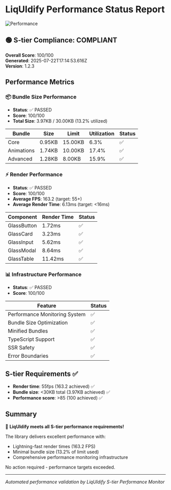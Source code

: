# LiqUIdify Performance Status Report

![Performance](https://img.shields.io/badge/Performance-S--tier-brightgreen)

## 🟢 S-tier Compliance: COMPLIANT

**Overall Score**: 100/100  
**Generated**: 2025-07-22T17:14:53.616Z  
**Version**: 1.2.3

## Performance Metrics

### 📦 Bundle Size Performance
- **Status**: ✅ PASSED
- **Score**: 100/100
- **Total Size**: 3.97KB / 30.00KB (13.2% utilized)

| Bundle | Size | Limit | Utilization | Status |
|--------|------|-------|-------------|--------|
| Core | 0.95KB | 15.00KB | 6.3% | ✅ |
| Animations | 1.74KB | 10.00KB | 17.4% | ✅ |
| Advanced | 1.28KB | 8.00KB | 15.9% | ✅ |

### ⚡ Render Performance  
- **Status**: ✅ PASSED
- **Score**: 100/100
- **Average FPS**: 163.2 (target: 55+)
- **Average Render Time**: 6.13ms (target: <16ms)

| Component | Render Time | Status |
|-----------|-------------|--------|
| GlassButton | 1.72ms | ✅ |
| GlassCard | 3.23ms | ✅ |
| GlassInput | 5.62ms | ✅ |
| GlassModal | 8.64ms | ✅ |
| GlassTable | 11.42ms | ✅ |

### 📊 Infrastructure Performance
- **Status**: ✅ PASSED
- **Score**: 100/100

| Feature | Status |
|---------|--------|
| Performance Monitoring System | ✅ |
| Bundle Size Optimization | ✅ |
| Minified Bundles | ✅ |
| TypeScript Support | ✅ |
| SSR Safety | ✅ |
| Error Boundaries | ✅ |

## S-tier Requirements ✅

- **Render time**: 55fps (163.2 achieved) ✅
- **Bundle size**: <30KB total (3.97KB achieved) ✅  
- **Performance score**: >85 (100 achieved) ✅

## Summary

🎉 **LiqUIdify meets all S-tier performance requirements!**

The library delivers excellent performance with:
- Lightning-fast render times (163.2 FPS)
- Minimal bundle size (13.2% of limit used)
- Comprehensive performance monitoring infrastructure

No action required - performance targets exceeded.

---
*Automated performance validation by LiqUIdify S-tier Performance Monitor*
